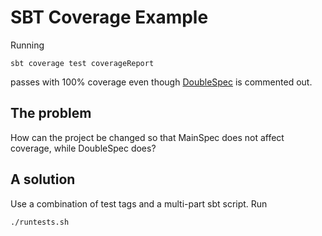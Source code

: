 # SBT Coverage Example

Running

```sbt coverage test coverageReport```

passes with 100% coverage even though
[DoubleSpec](https://github.com/codevineyard/sbt-coverage-example/blob/main/src/test/scala/DoubleSpec.scala)
is commented out.

## The problem

How can the project be changed so that MainSpec does not affect coverage,
while DoubleSpec does?

## A solution

Use a combination of test tags and a multi-part sbt script. Run

```./runtests.sh```
